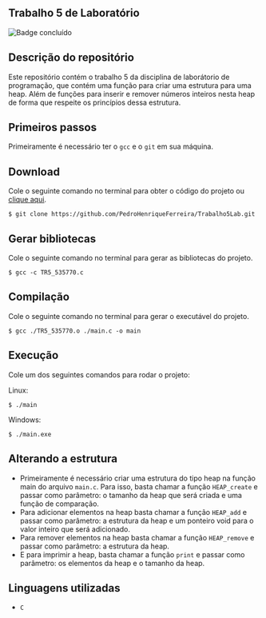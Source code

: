 ## Trabalho 5 de Laboratório
![Badge concluído](http://img.shields.io/static/v1?label=STATUS&message=CONCLUÍDO&color=GREEN&style=for-the-badge)

## Descrição do repositório
Este repositório contém o trabalho 5 da disciplina de laborátorio de programação, que contém uma função para criar uma estrutura para uma heap. Além de funções para inserir e remover números inteiros nesta heap de forma que respeite os princípios dessa estrutura.

## Primeiros passos
Primeiramente é necessário ter o `gcc` e o `git` em sua máquina.

## Download
Cole o seguinte comando no terminal para obter o código do projeto ou [clique aqui](https://github.com/PedroHenriqueFerreira/Trabalho5Lab/archive/refs/heads/main.zip).
```
$ git clone https://github.com/PedroHenriqueFerreira/Trabalho5Lab.git 
```

## Gerar bibliotecas
Cole o seguinte comando no terminal para gerar as bibliotecas do projeto.
```
$ gcc -c TR5_535770.c
```

## Compilação
Cole o seguinte comando no terminal para gerar o executável do projeto.
```
$ gcc ./TR5_535770.o ./main.c -o main
``` 

## Execução
Cole um dos seguintes comandos para rodar o projeto:

Linux:
```
$ ./main
```

Windows:
```
$ ./main.exe
```

## Alterando a estrutura
- Primeiramente é necessário criar uma estrutura do tipo heap na função main do arquivo `main.c`. Para isso, basta chamar a função `HEAP_create` e passar como parâmetro: o tamanho da heap que será criada e uma função de comparação.
- Para adicionar elementos na heap basta chamar a função `HEAP_add` e passar como parâmetro: a estrutura da heap e um ponteiro void para o valor inteiro que será adicionado.
- Para remover elementos na heap basta chamar a função `HEAP_remove` e passar como parâmetro: a estrutura da heap.
- E para imprimir a heap, basta chamar a função `print` e passar como parâmetro: os elementos da heap e o tamanho da heap.

## Linguagens utilizadas
- `C`